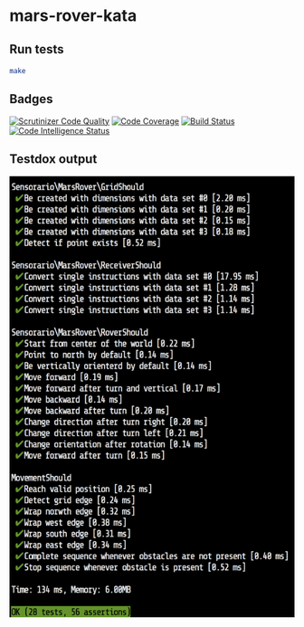 # mars-rover-kata

## Run tests

```bash
make
```

## Badges

[![Scrutinizer Code Quality](https://scrutinizer-ci.com/g/sensorario/mars-rover-kata/badges/quality-score.png?b=master)](https://scrutinizer-ci.com/g/sensorario/mars-rover-kata/?branch=master) [![Code Coverage](https://scrutinizer-ci.com/g/sensorario/mars-rover-kata/badges/coverage.png?b=master)](https://scrutinizer-ci.com/g/sensorario/mars-rover-kata/?branch=master) [![Build Status](https://scrutinizer-ci.com/g/sensorario/mars-rover-kata/badges/build.png?b=master)](https://scrutinizer-ci.com/g/sensorario/mars-rover-kata/build-status/master) [![Code Intelligence Status](https://scrutinizer-ci.com/g/sensorario/mars-rover-kata/badges/code-intelligence.svg?b=master)](https://scrutinizer-ci.com/code-intelligence)

## Testdox output

![tdd.png](tdd.png)
